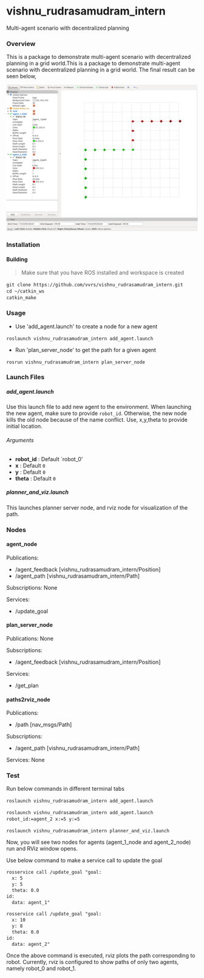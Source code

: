 # vishnu_rudrasamudram_intern

Multi-agent scenario with decentralized planning

### Overview

This is a package to demonstrate multi-agent scenario with decentralized planning in a grid world.This is a package to demonstrate multi-agent scenario with decentralized planning in a grid world. The final result can be seen below,

![rviz_display](docs/result.png)


### Installation
#### Building  

> Make sure that you have ROS installed and workspace is created

```git clone https://github.com/vvrs/vishnu_rudrasamudram_intern.git```  
```cd ~/catkin_ws```  
```catkin_make```

### Usage  
  
- Use 'add_agent.launch' to create a node for a new agent  

```roslaunch vishnu_rudrasamudram_intern add_agent.launch```

- Run 'plan_server_node' to get the path for a given agent  

```rosrun vishnu_rudrasamudram_intern plan_server_node```   

### Launch Files
##### add_agent.launch
Use this launch file to add new agent to the environment. When launching the new agent, make sure to provide `robot_id`. Otherwise, the new node kills the old node because of the name conflict. Use, x,y,theta to provide initial location. 

###### Arguments
* **robot_id** : Default `robot_0'
* **x** : Default `0`  
* **y** : Default `0`
* **theta** : Default `0`  

##### planner_and_viz.launch
This launches planner server node, and rviz node for visualization of the path.

### Nodes

#### agent_node

Publications: 
 * /agent_feedback [vishnu_rudrasamudram_intern/Position]
 * /agent_path [vishnu_rudrasamudram_intern/Path]

Subscriptions: None

Services: 
 * /update_goal


#### plan_server_node

Publications: None

Subscriptions: 
 * /agent_feedback [vishnu_rudrasamudram_intern/Position]

Services: 
 * /get_plan


#### paths2rviz_node
Publications: 
 * /path [nav_msgs/Path]

Subscriptions: 
 * /agent_path [vishnu_rudrasamudram_intern/Path]

Services: None

### Test

Run below commands in different terminal tabs


```roslaunch vishnu_rudrasamudram_intern add_agent.launch```

```roslaunch vishnu_rudrasamudram_intern add_agent.launch robot_id:=agent_2 x:=5 y:=5```

```roslaunch vishnu_rudrasamudram_intern planner_and_viz.launch```

Now, you will see two nodes for agents (agent_1_node and agent_2_node) run and RViz window opens.

Use below command to make a service call to update the goal

```
rosservice call /update_goal "goal:
  x: 5
  y: 5
  theta: 0.0
id:
  data: agent_1" 
 ``` 

```
rosservice call /update_goal "goal:
  x: 10
  y: 8
  theta: 0.0
id:
  data: agent_2" 
 ``` 

 Once the above command is executed, rviz plots the path corresponding to robot. Currently, rviz is configured to show paths of only two agents, namely robot_0 and robot_1. 
